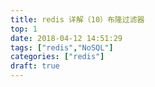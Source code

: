 ```yaml
---
title: redis 详解（10）布隆过滤器
top: 1
date: 2018-04-12 14:51:29
tags: ["redis","NoSQL"]
categories: ["redis"]
draft: true
---
```



